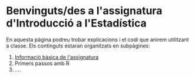 # Benvinguts/des a l'assignatura d'Introducció a l'Estadística 

En aquesta pàgina podreu trobar explicacions i el codi que anirem utilitzant a classe. Els continguts estaran organitzats en subpàgines: 

1. [Informació bàsica de l'assignatura](https://anais-vb.github.io/Stats_CPA/about/) 
2. Primers passos amb R
3. ....

